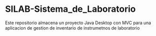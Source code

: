 # SILAB-Sistema_de_Laboratorio
Este repositorio almacena un proyecto Java Desktop con MVC para una aplicacion de gestion de inventario de instrumetnos de laboratorio
